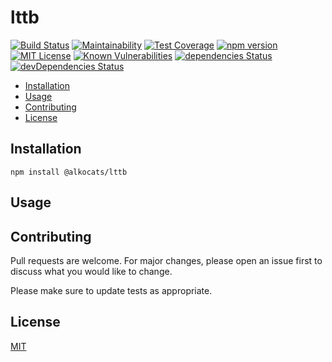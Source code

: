 # lttb

[![Build
Status](https://travis-ci.org/alkocats/lttb.svg?branch=master)](https://travis-ci.org/alkocats/lttb)
[![Maintainability](https://api.codeclimate.com/v1/badges/e37726ae1bb239134152/maintainability)](https://codeclimate.com/github/alkocats/lttb/maintainability)
[![Test Coverage](https://api.codeclimate.com/v1/badges/e37726ae1bb239134152/test_coverage)](https://codeclimate.com/github/alkocats/lttb/test_coverage)
[![npm version](https://badge.fury.io/js/%40alkocats%2Flttb.svg)](https://badge.fury.io/js/%40alkocats%2Flttb)
[![MIT License](https://img.shields.io/github/license/alkocats/lttb.svg)](https://github.com/alkocats/lttb/blob/master/LICENSE)
[![Known Vulnerabilities](https://snyk.io/test/github/alkocats/lttb/badge.svg)](https://snyk.io/test/github/alkocats/lttb)
[![dependencies Status](https://david-dm.org/alkocats/lttb/status.svg)](https://david-dm.org/alkocats/lttb)
[![devDependencies Status](https://david-dm.org/alkocats/lttb/dev-status.svg)](https://david-dm.org/alkocats/lttb?type=dev)

- [Installation](#installation)
- [Usage](#usage)
- [Contributing](#contributing)
- [License](#license)

## Installation

``` shell
npm install @alkocats/lttb
```

## Usage

## Contributing

Pull requests are welcome. For major changes, please open an issue first to discuss what you would like to change.

Please make sure to update tests as appropriate.

## License

[MIT](https://choosealicense.com/licenses/mit/)
